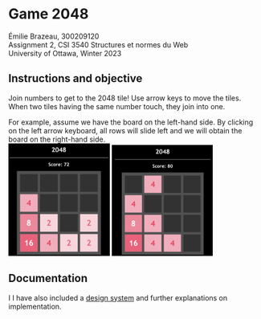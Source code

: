 # Game 2048
Émilie Brazeau, 300209120
</br>Assignment 2, CSI 3540 Structures et normes du Web
</br>University of Ottawa, Winter 2023

## Instructions and objective
Join numbers to get to the 2048 tile! Use arrow keys to move the tiles. When two tiles having the same number touch, they join into one.

For example, assume we have the board on the left-hand side. By clicking on the left arrow keyboard, all rows will slide left and we will obtain the board on the right-hand side.
</br>
<img src="/docs/initialState.jpg" width="40%"/>
<img src="/docs/finalState.jpg" width="40%"/>

## Documentation
I 
I have also included a [design system](/docs/design_system.md) and further explanations on implementation.
